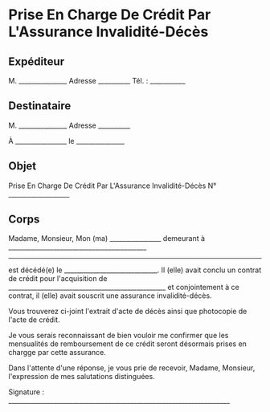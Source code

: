 # Prise En Charge De Crédit Par L'Assurance Invalidité-Décès

## Expéditeur

M. _______________
Adresse __________
Tél. : ___________

## Destinataire

M. _______________
Adresse __________

À ________________
le _______________

## Objet

Prise En Charge De Crédit Par L'Assurance Invalidité-Décès N° ___________________

## Corps

Madame, Monsieur,
Mon (ma) ________________ demeurant à ___________________________________________
_________________________________________________________________________________
est décédé(e) le _____________________________. Il (elle) avait conclu un contrat
de crédit pour l'acquisition de _________________________________________________
et conjointement à ce contrat, il (elle) avait souscrit une assurance invalidité-décès.

Vous trouverez ci-joint l'extrait d'acte de décès ainsi que photocopie de l'acte de crédit.

Je vous serais reconnaissant de bien vouloir me confirmer que les mensualités de remboursement de ce crédit seront désormais prises en chargge par cette assurance.

Dans l'attente d'une réponse, je vous prie de recevoir, Madame, Monsieur, l'expression de mes salutations distinguées.

Signature : _____________________________________________________________________
